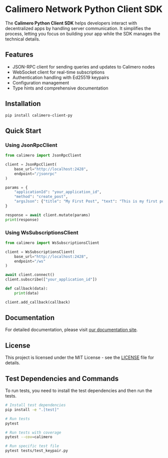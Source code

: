 # Calimero Network Python Client SDK

The **Calimero Python Client SDK** helps developers interact with decentralized apps by handling server communication. It simplifies the process, letting you focus on building your app while the SDK manages the technical details.

## Features

- JSON-RPC client for sending queries and updates to Calimero nodes
- WebSocket client for real-time subscriptions
- Authentication handling with Ed25519 keypairs
- Configuration management
- Type hints and comprehensive documentation

## Installation

```bash
pip install calimero-client-py
```

## Quick Start

### Using JsonRpcClient

```python
from calimero import JsonRpcClient

client = JsonRpcClient(
    base_url="http://localhost:2428",
    endpoint="/jsonrpc"
)

params = {
    "applicationId": "your_application_id",
    "method": "create_post",
    "argsJson": {"title": "My First Post", "text": "This is my first post"}
}

response = await client.mutate(params)
print(response)
```

### Using WsSubscriptionsClient

```python
from calimero import WsSubscriptionsClient

client = WsSubscriptionsClient(
    base_url="http://localhost:2428",
    endpoint="/ws"
)

await client.connect()
client.subscribe(["your_application_id"])

def callback(data):
    print(data)

client.add_callback(callback)
```

## Documentation

For detailed documentation, please visit [our documentation site](https://docs.calimero.network).

## License

This project is licensed under the MIT License - see the [LICENSE](LICENSE) file for details. 

## Test Dependencies and Commands

To run tests, you need to install the test dependencies and then run the tests.

```bash
# Install test dependencies
pip install -e ".[test]"

# Run tests
pytest

# Run tests with coverage
pytest --cov=calimero

# Run specific test file
pytest tests/test_keypair.py
``` 